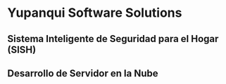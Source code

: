 # Yupanqui Software Solutions
## Sistema Inteligente de Seguridad para el Hogar (SISH)
## Desarrollo de Servidor en la Nube


